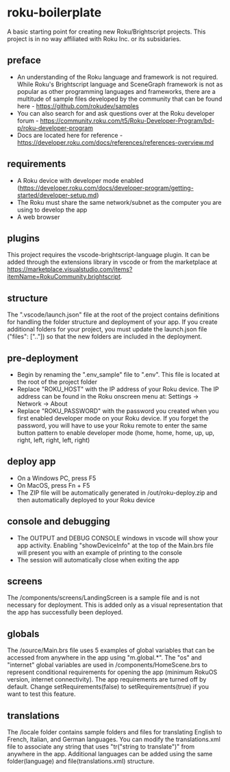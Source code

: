 # roku-boilerplate
A basic starting point for creating new Roku/Brightscript projects. This project is in no way affiliated with Roku Inc. or its subsidaries.

## preface
 - An understanding of the Roku language and framework is not required. While Roku's Brightscript language and SceneGraph framework is not as popular as other programming languages and frameworks, there are a multitude of sample files developed by the community that can be found here - https://github.com/rokudev/samples
 - You can also search for and ask questions over at the Roku developer forum - https://community.roku.com/t5/Roku-Developer-Program/bd-p/roku-developer-program
 - Docs are located here for reference - https://developer.roku.com/docs/references/references-overview.md

## requirements
 - A Roku device with developer mode enabled (https://developer.roku.com/docs/developer-program/getting-started/developer-setup.md)
 - The Roku must share the same network/subnet as the computer you are using to develop the app
 - A web browser

## plugins
This project requires the vscode-brightscript-language plugin. It can be added through the extensions library in vscode or from the marketplace at https://marketplace.visualstudio.com/items?itemName=RokuCommunity.brightscript.

## structure
The ".vscode/launch.json" file at the root of the project contains definitions for handling the folder structure and deployment of your app. If you create additional folders for your project, you must update the launch.json file ("files": [".."]) so that the new folders are included in the deployment.

## pre-deployment
 - Begin by renaming the ".env_sample" file to ".env". This file is located at the root of the project folder
 - Replace "ROKU_HOST" with the IP address of your Roku device. The IP address can be found in the Roku onscreen menu at:  Settings -> Network -> About
 - Replace "ROKU_PASSWORD" with the password you created when you first enabled developer mode on your Roku device. If you forget the password, you will have to use your Roku remote to enter the same button pattern to enable developer mode (home, home, home, up, up, right, left, right, left, right)

## deploy app
 - On a Windows PC, press F5
 - On MacOS, press Fn + F5
 - The ZIP file will be automatically generated in /out/roku-deploy.zip and then automatically deployed to your Roku device

## console and debugging
 - The OUTPUT and DEBUG CONSOLE windows in vscode will show your app activity. Enabling "showDeviceInfo" at the top of the Main.brs file will present you with an example of printing to the console
 - The session will automatically close when exiting the app

## screens
The /components/screens/LandingScreen is a sample file and is not necessary for deployment. This is added only as a visual representation that the app has successfully been deployed.

## globals
The /source/Main.brs file uses 5 examples of global variables that can be accessed from anywhere in the app using "m.global.*". The "os" and "internet" global variables are used in /components/HomeScene.brs to represent conditional requirements for opening the app (minimum RokuOS version, internet connectivity). The app requirements are turned off by default. Change setRequirements(false) to setRequirements(true) if you want to test this feature.
## translations
The /locale folder contains sample folders and files for translating English to French, Italian, and German languages. You can modify the translations.xml file to associate any string that uses "tr("string to translate")" from anywhere in the app. Additional languages can be added using the same folder(language) and file(translations.xml) structure.